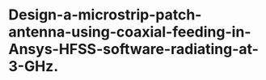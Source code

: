 # Design-a-microstrip-patch-antenna-using-coaxial-feeding-in-Ansys-HFSS-software-radiating-at-3-GHz.